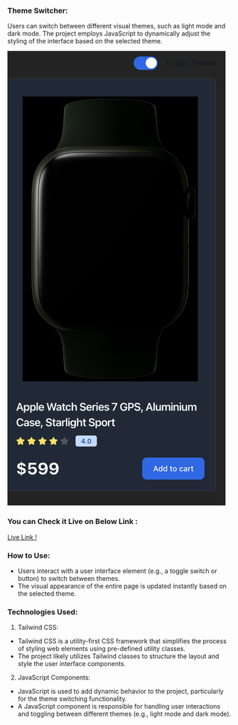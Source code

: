 ### Theme Switcher:
Users can switch between different visual themes, such as light mode and dark mode. The project employs JavaScript to dynamically adjust the styling of the interface based on the selected theme.


![Alt text](react6.png)

### You can Check it Live on Below Link :

[Live Link !](https://theme-switcher-pi.vercel.app/)


### How to Use:
- Users interact with a user interface element (e.g., a toggle switch or button) to switch between themes.
- The visual appearance of the entire page is updated instantly based on the selected theme.

### Technologies Used:

1. Tailwind CSS:
 - Tailwind CSS is a utility-first CSS framework that simplifies the process of styling web elements using pre-defined utility classes.
- The project likely utilizes Tailwind classes to structure the layout and style the user interface components.
2. JavaScript Components:

- JavaScript is used to add dynamic behavior to the project, particularly for the theme switching functionality.
- A JavaScript component is responsible for handling user interactions and toggling between different themes (e.g., light mode and dark mode).